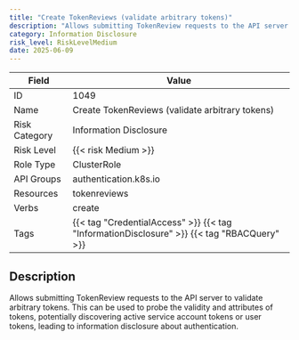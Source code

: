 ```yaml
---
title: "Create TokenReviews (validate arbitrary tokens)"
description: "Allows submitting TokenReview requests to the API server to validate arbitrary tokens. This can be used to probe the validity and attributes of tokens, potentially discovering active service account tokens or user tokens, leading to information disclosure about authentication."
category: Information Disclosure
risk_level: RiskLevelMedium
date: 2025-06-09
---
```


| Field         | Value                                                                                      |
| ------------- | ------------------------------------------------------------------------------------------ |
| ID            | 1049                                                                                       |
| Name          | Create TokenReviews (validate arbitrary tokens)                                            |
| Risk Category | Information Disclosure                                                                     |
| Risk Level    | {{< risk Medium >}}                                                                        |
| Role Type     | ClusterRole                                                                                |
| API Groups    | authentication.k8s.io                                                                      |
| Resources     | tokenreviews                                                                               |
| Verbs         | create                                                                                     |
| Tags          | {{< tag "CredentialAccess" >}} {{< tag "InformationDisclosure" >}} {{< tag "RBACQuery" >}} |

## Description

Allows submitting TokenReview requests to the API server to validate arbitrary tokens. This can be used to probe the validity and attributes of tokens, potentially discovering active service account tokens or user tokens, leading to information disclosure about authentication.
